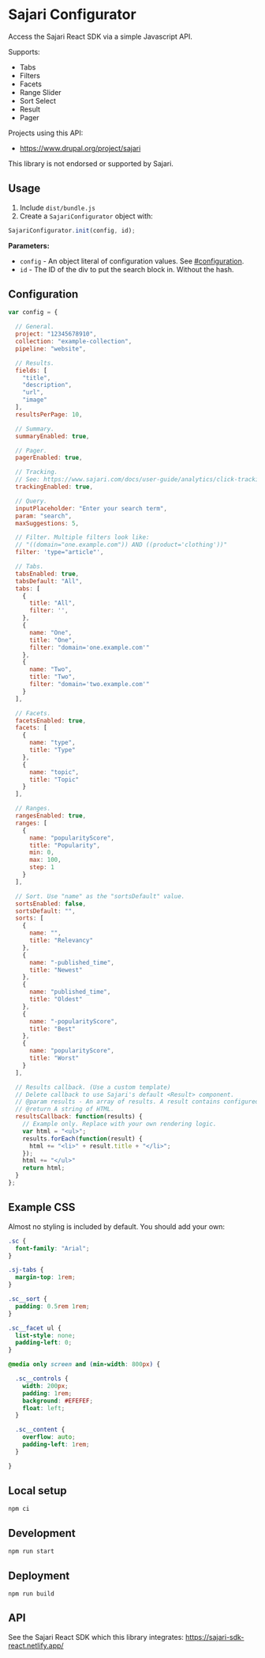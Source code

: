 # Sajari Configurator

Access the Sajari React SDK via a simple Javascript API.

Supports:
* Tabs
* Filters
* Facets
* Range Slider
* Sort Select
* Result
* Pager

Projects using this API:
* https://www.drupal.org/project/sajari

This library is not endorsed or supported by Sajari.

## Usage

1. Include `dist/bundle.js`
2. Create a `SajariConfigurator` object with:

```javascript
SajariConfigurator.init(config, id);
```

**Parameters:**
* `config` - An object literal of configuration values. See [#configuration](Configuration).
* `id` - The ID of the div to put the search block in. Without the hash.

## Configuration

```javascript
var config = {

  // General.
  project: "12345678910",
  collection: "example-collection",
  pipeline: "website",

  // Results.
  fields: [
    "title",
    "description",
    "url",
    "image"
  ],
  resultsPerPage: 10,

  // Summary.
  summaryEnabled: true,

  // Pager.
  pagerEnabled: true,

  // Tracking.
  // See: https://www.sajari.com/docs/user-guide/analytics/click-tracking/
  trackingEnabled: true,

  // Query.
  inputPlaceholder: "Enter your search term",
  param: "search",
  maxSuggestions: 5,

  // Filter. Multiple filters look like:
  // "((domain="one.example.com")) AND ((product='clothing'))"
  filter: 'type="article"',

  // Tabs.
  tabsEnabled: true,
  tabsDefault: "All",
  tabs: [
    {
      title: "All",
      filter: '',
    },
    {
      name: "One",
      title: "One",
      filter: "domain='one.example.com'"
    },
    {
      name: "Two",
      title: "Two",
      filter: "domain='two.example.com'"
    }
  ],

  // Facets.
  facetsEnabled: true,
  facets: [
    {
      name: "type",
      title: "Type"
    },
    {
      name: "topic",
      title: "Topic"
    }
  ],

  // Ranges.
  rangesEnabled: true,
  ranges: [
    {
      name: "popularityScore",
      title: "Popularity",
      min: 0,
      max: 100,
      step: 1
    }
  ],

  // Sort. Use "name" as the "sortsDefault" value.
  sortsEnabled: false,
  sortsDefault: "",
  sorts: [
    {
      name: "",
      title: "Relevancy"
    },
    {
      name: "-published_time",
      title: "Newest"
    },
    {
      name: "published_time",
      title: "Oldest"
    },
    {
      name: "-popularityScore",
      title: "Best"
    },
    {
      name: "popularityScore",
      title: "Worst"
    }
  ],

  // Results callback. (Use a custom template)
  // Delete callback to use Sajari's default <Result> component.
  // @param results - An array of results. A result contains configured "fields".
  // @return A string of HTML.
  resultsCallback: function(results) {
    // Example only. Replace with your own rendering logic.
    var html = "<ul>";
    results.forEach(function(result) {
      html += "<li>" + result.title + "</li>";
    });
    html += "</ul>"
    return html;
  }
};
```

## Example CSS

Almost no styling is included by default. You should add your own:

```css
.sc {
  font-family: "Arial";
}

.sj-tabs {
  margin-top: 1rem;
}

.sc__sort {
  padding: 0.5rem 1rem;
}

.sc__facet ul {
  list-style: none;
  padding-left: 0;
}

@media only screen and (min-width: 800px) {

  .sc__controls {
    width: 200px;
    padding: 1rem;
    background: #EFEFEF;
    float: left;
  }

  .sc__content {
    overflow: auto;
    padding-left: 1rem;
  }

}
```

## Local setup

```
npm ci
```

## Development

```
npm run start
```

## Deployment

```
npm run build
```

## API

See the Sajari React SDK which this library integrates:
https://sajari-sdk-react.netlify.app/
